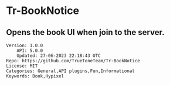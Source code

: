 # Tr-BookNotice
## Opens the book UI when join to the server.
```properties
Version: 1.0.0
    API: 5.0.0
    Updated: 27-06-2023 22:18:43 UTC
Repo: https://github.com/TrueToneTeam/Tr-BookNotice
License: MIT
Categories: General,API plugins,Fun,Informational
Keywords: Book,Hypixel
```